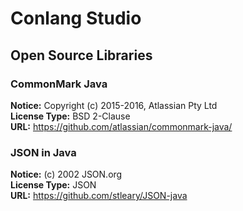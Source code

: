 Conlang Studio
==============

Open Source Libraries
---------------------

### CommonMark Java

**Notice:** Copyright (c) 2015-2016, Atlassian Pty Ltd  
**License Type:** BSD 2-Clause  
**URL:** https://github.com/atlassian/commonmark-java/

### JSON in Java

**Notice:** (c) 2002 JSON.org  
**License Type:** JSON  
**URL:** https://github.com/stleary/JSON-java